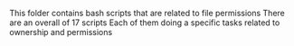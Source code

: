 This folder contains bash scripts that are related to file permissions
There are an  overall of 17 scripts
Each of them doing a specific tasks related to ownership and permissions
